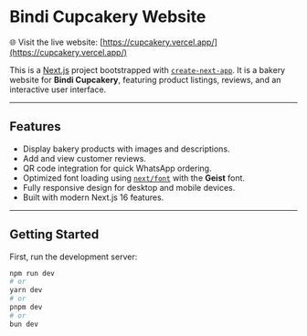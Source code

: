 # Bindi Cupcakery Website

🌐 Visit the live website: [https://cupcakery.vercel.app/](https://cupcakery.vercel.app/)

This is a [Next.js](https://nextjs.org) project bootstrapped with [`create-next-app`](https://github.com/vercel/next.js/tree/canary/packages/create-next-app). It is a bakery website for **Bindi Cupcakery**, featuring product listings, reviews, and an interactive user interface.

---

## Features

- Display bakery products with images and descriptions.
- Add and view customer reviews.
- QR code integration for quick WhatsApp ordering.
- Optimized font loading using [`next/font`](https://nextjs.org/docs/app/building-your-application/optimizing/fonts) with the **Geist** font.
- Fully responsive design for desktop and mobile devices.
- Built with modern Next.js 16 features.

---

## Getting Started

First, run the development server:

```bash
npm run dev
# or
yarn dev
# or
pnpm dev
# or
bun dev
